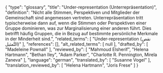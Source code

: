 {
    "type": "glossary",
    "title": "Under-representation (Unterrepräsentation)",
    "definition": "Nicht alle Stimmen, Perspektiven und Mitglieder der Gemeinschaft sind angemessen vertreten. Unterrepräsentation tritt typischerweise dann auf, wenn die Stimmen oder Perspektiven einer Gruppe dominieren, was zur Marginalisierung einer anderen führt. Dies betrifft häufig Gruppen, die in Bezug auf bestimmte persönliche Merkmale in der Minderheit sind.",
    "related_terms": [
        "Under-representation (نقص التَّمثيل)"
    ],
    "references": [],
    "alt_related_terms": [
        null
    ],
    "drafted_by": [
        "Madeleine Pownall"
    ],
    "reviewed_by": [
        "Mahmoud Elsherif",
        "Helena Hartmann",
        "Bethan Iley",
        "Adam Parker",
        "Charlotte R. Pennington, Mirela Zaneva"
    ],
    "language": "german",
    "translated_by": [
        "Susanne Vogel"
    ],
    "translation_reviewed_by": [
        "Helena Hartmann",
        "Joris Frese"
    ]
}